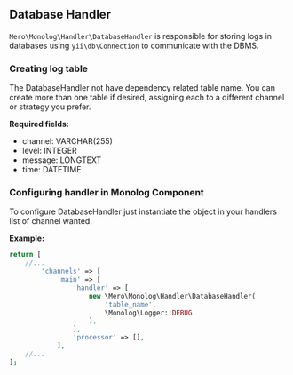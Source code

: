 Database Handler
----------------

`Mero\Monolog\Handler\DatabaseHandler` is responsible for storing logs in databases
using `yii\db\Connection` to communicate with the DBMS.

### Creating log table

The DatabaseHandler not have dependency related table name. You can create
more than one table if desired, assigning each to a different channel or strategy
you prefer.

**Required fields:**

- channel: VARCHAR(255)
- level: INTEGER
- message: LONGTEXT
- time: DATETIME

### Configuring handler in Monolog Component

To configure DatabaseHandler just instantiate the object in your handlers list of channel
wanted.

**Example:**

```php
return [
    //...
        'channels' => [
            'main' => [
                'handler' => [
                    new \Mero\Monolog\Handler\DatabaseHandler(
                        'table_name',
                        \Monolog\Logger::DEBUG
                    ),
                ],
                'processor' => [],
            ],
    //...
];
```
